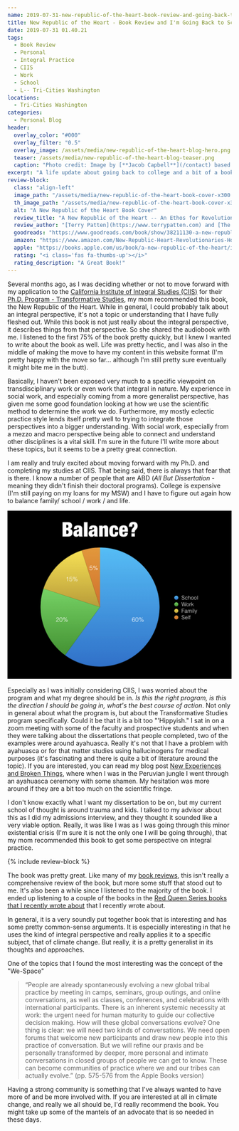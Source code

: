 ```yaml
---
name: 2019-07-31-new-republic-of-the-heart-book-review-and-going-back-to-school
title: New Republic of the Heart - Book Review and I'm Going Back to School
date: 2019-07-31 01.40.21
tags:
  - Book Review
  - Personal
  - Integral Practice
  - CIIS
  - Work
  - School
  - L-- Tri-Cities Washington
locations: 
  - Tri-Cities Washington
categories:
  - Personal Blog
header:
  overlay_color: "#000"
  overlay_filter: "0.5"
  overlay_image: /assets/media/new-republic-of-the-heart-blog-hero.png
  teaser: /assets/media/new-republic-of-the-heart-blog-teaser.png
  caption: "Photo credit: Image by [**Jacob Capbell**](/contact) based on Book Cover Design"
excerpt: "A life update about going back to college and a bit of a book review on the New Republic of the Heart"
review-block:
  class: "align-left"
  image_path: "/assets/media/new-republic-of-the-heart-book-cover-x300.jpg"
  th_image_path: "/assets/media/new-republic-of-the-heart-book-cover-x300.jpg"
  alt: "A New Republic of the Heart Book Cover"
  review_title: "A New Republic of the Heart -- An Ethos for Revolutionaries -- A Guide to Inner Work for Holistic Change"
  review_author: "[Terry Patten](https://www.terrypatten.com) and [The New Republic of the Heart](https://www.newrepublicoftheheart.org/book/)"
  goodreads: "https://www.goodreads.com/book/show/38211130-a-new-republic-of-the-heart"
  amazon: "https://www.amazon.com/New-Republic-Heart-Revolutionaries-Holistic/dp/1623170478/"
  apple: "https://books.apple.com/us/book/a-new-republic-of-the-heart/id1265587087"
  rating: "<i class='fas fa-thumbs-up'></i>"
  rating_description: "A Great Book!"
---
```


Several months ago, as I was deciding whether or not to move forward with my application to the [California Institute of Integral Studies (CIIS)](https://www.ciis.edu) for their [Ph.D. Program - Transformative Studies](https://www.ciis.edu/academics/graduate-programs/transformative-studies), my mom recommended this book, the New Republic of the Heart. While in general, I could probably talk about an integral perspective, it's not a topic or understanding that I have fully fleshed out. While this book is not just really about the integral perspective, it describes things from that perspective. So she shared the audiobook with me. I listened to the first 75% of the book pretty quickly, but I knew I wanted to write about the book as well. Life was pretty hectic, and I was also in the middle of making the move to have my content in this website format (I'm pretty happy with the move so far... although I'm still pretty sure eventually it might bite me in the butt).

Basically, I haven't been exposed very much to a specific viewpoint on transdisciplinary work or even work that integral in nature. My experience in social work, and especially coming from a more generalist perspective, has given me some good foundation looking at how we use the scientific method to determine the work we do. Furthermore, my mostly eclectic practice style lends itself pretty well to trying to integrate those perspectives into a bigger understanding. With social work, especially from a mezzo and macro perspective being able to connect and understand other disciplines is a vital skill. I'm sure in the future I'll write more about these topics, but it seems to be a pretty great connection.

I am really and truly excited about moving forward with my Ph.D. and completing my studies at CIIS. That being said, there is always that fear that is there. I know a number of people that are ABD (_All But Dissertation_ - meaning they didn't finish their doctoral programs). College is expensive (I'm still paying on my loans for my MSW) and I have to figure out again how to balance family/ school / work / and life.

[![School, Work, Family, Life Balance?](/assets/media/school-work-family-life-balance.jpg "School, Work, Family, Life Balance?")](/assets/media/school-work-family-life-balance.jpg)

Especially as I was initially considering CIIS, I was worried about the program and what my degree should be in. _Is this the right program, is this the direction I should be going in, what's the best course of action_. Not only in general about what the program is, but about the Transformative Studies program specifically. Could it be that it is a bit too "'Hippyish." I sat in on a zoom meeting with some of the faculty and prospective students and when they were talking about the dissertations that people completed, two of the examples were around ayahuasca. Really it's not that I have a problem with ayahuasca or for that matter studies using hallucinogens for medical purposes (it's fascinating and there is quite a bit of literature around the topic). If you are interested, you can read my blog post [New Experiences and Broken Things](/blog/2009/11/new-experiences-broken-things), where when I was in the Peruvian jungle I went through an ayahuasca ceremony with some shamen. My hesitation was more around if they are a bit too much on the scientific fringe.

I don't know exactly what I want my dissertation to be on, but my current school of thought is around trauma and kids. I talked to my advisor about this as I did my admissions interview, and they thought it sounded like a very viable option. Really, it was like I was as I was going through this minor existential crisis (I'm sure it is not the only one I will be going through), that my mom recommended this book to get some perspective on integral practice.

{% include review-block %}

The book was pretty great. Like many of my [book reviews](/tags/#book-review), this isn't really a comprehensive review of the book, but more some stuff that stood out to me. It's also been a while since I listened to the majority of the book. I ended up listening to a couple of the books in the [Red Queen Series books that I recently wrote about](/blog/2019/07/getting-out-of-my-head-my-latest-audiobook-series/) that I recently wrote about.

In general, it is a very soundly put together book that is interesting and has some pretty common-sense arguments. It is especially interesting in that he uses the kind of integral perspective and really applies it to a specific subject, that of climate change. But really, it is a pretty generalist in its thoughts and approaches.

One of the topics that I found the most interesting was the concept of the "We-Space"

> “People are already spontaneously evolving a new global tribal practice by meeting in camps, seminars, group outings, and online conversations, as well as classes, conferences, and celebrations with international participants. There is an inherent systemic necessity at work: the urgent need for human maturity to guide our collective decision making. How will these global conversations evolve? One thing is clear: we will need two kinds of conversations. We need open forums that welcome new participants and draw new people into this practice of conversation. But we will refine our praxis and be personally transformed by deeper, more personal and intimate conversations in closed groups of people we can get to know. These can become communities of practice where we and our tribes can actually evolve.” (pp. 575-576 from the Apple Books version)

Having a strong community is something that I've always wanted to have more of and be more involved with. If you are interested at all in climate change, and really we all should be, I'd really recommend the book. You might take up some of the mantels of an advocate that is so needed in these days.

